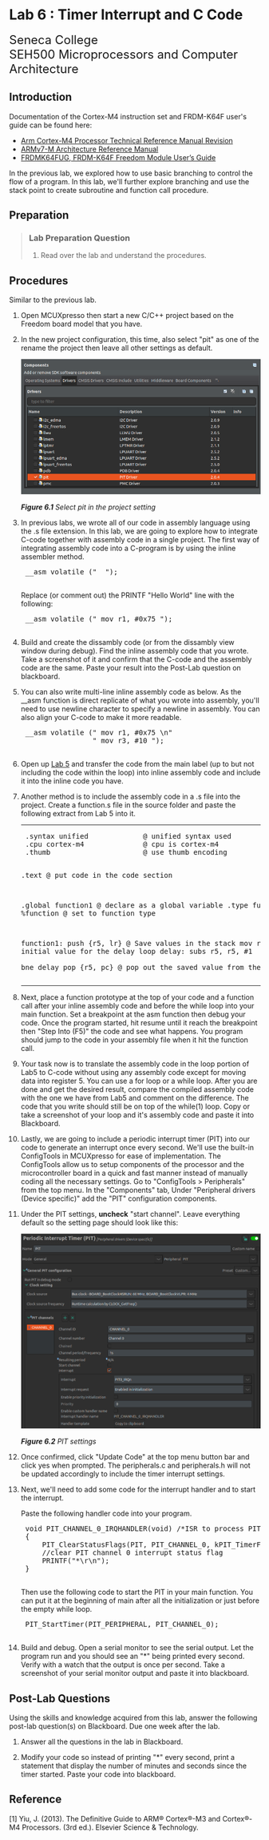 # Lab 6 : Timer Interrupt and C Code

<font size="5">
Seneca College</br>
SEH500 Microprocessors and Computer Architecture
</font>

## Introduction

Documentation of the Cortex-M4 instruction set and FRDM-K64F user's guide can be found here:

- [Arm Cortex-M4 Processor Technical Reference Manual Revision](https://developer.arm.com/documentation/100166/0001)
- [ARMv7-M Architecture Reference Manual](https://developer.arm.com/documentation/ddi0403/latest/)
- [FRDMK64FUG, FRDM-K64F Freedom Module User’s Guide](https://www.nxp.com/webapp/Download?colCode=FRDMK64FUG)

In the previous lab, we explored how to use basic branching to control the flow of a program. In this lab, we'll further explore branching and use the stack point to create subroutine and function call procedure.

## Preparation

> ### Lab Preparation Question
> 1. Read over the lab and understand the procedures.

## Procedures

Similar to the previous lab.

1. Open MCUXpresso then start a new C/C++ project based on the Freedom board model that you have.

1. In the new project configuration, this time, also select "pit" as one of the rename the project then leave all other settings as default.

    ![Figure 6.1 Select pit in the project setting](lab6-pit.png)

    ***Figure 6.1** Select pit in the project setting*

1. In previous labs, we wrote all of our code in assembly language using the .s file extension. In this lab, we are going to explore how to integrate C-code together with assembly code in a single project. The first way of integrating assembly code into a C-program is by using the inline assembler method.

    <pre>
    __asm volatile (" <Assembly Code Here> ");
    </pre>

    Replace (or comment out) the PRINTF "Hello World" line with the following:

    <pre>
    __asm volatile (" mov r1, #0x75 ");
    </pre>

1. Build and create the dissambly code (or from the dissambly view window during debug). Find the inline assembly code that you wrote. Take a screenshot of it and confirm that the C-code and the assembly code are the same. Paste your result into the Post-Lab question on blackboard.

1. You can also write multi-line inline assembly code as below. As the __asm function is direct replicate of what you wrote into assembly, you'll need to use newline character to specify a newline in assembly. You can also align your C-code to make it more readable.

    <pre>
    __asm volatile (" mov r1, #0x75 \n"
                    " mov r3, #10 ");
    </pre>

1. Open up [Lab 5](lab5.md) and transfer the code from the main label (up to but not including the code within the loop) into inline assembly code and include it into the inline code you have.

1. Another method is to include the assembly code in a .s file into the project. Create a function.s file in the source folder and paste the following extract from Lab 5 into it.

    <hr/><pre>
    .syntax unified             @ unified syntax used
    .cpu cortex-m4              @ cpu is cortex-m4
    .thumb                      @ use thumb encoding

    .text                       @ put code in the code section

    .global function1           @ declare as a global variable
    .type function1, %function  @ set to function type

    function1:
        push    {r5, lr}        @ Save values in the stack
        mov     r5, #8          @ Set initial value for the delay loop
    delay:
        subs	r5, r5, #1      
        bne     delay
        pop     {r5, pc}        @ pop out the saved value from the stack
    </pre><hr/>

1. Next, place a function prototype at the top of your code and a function call after your inline assembly code and before the while loop into your main function. Set a breakpoint at the asm function then debug your code. Once the program started, hit resume until it reach the breakpoint then "Step Into (F5)" the code and see what happens. You program should jump to the code in your assembly file when it hit the function call.

1. Your task now is to translate the assembly code in the loop portion of Lab5 to C-code without using any assembly code except for moving data into register 5. You can use a for loop or a while loop. After you are done and get the desired result, compare the compiled assembly code with the one we have from Lab5 and comment on the difference. The code that you write should still be on top of the while(1) loop. Copy or take a screenshot of your loop and it's assembly code and paste it into Blackboard.

1. Lastly, we are going to include a periodic interrupt timer (PIT) into our code to generate an interrupt once every second. We'll use the built-in ConfigTools in MCUXpresso for ease of implementation. The ConfigTools allow us to setup components of the processor and the microcontroller board in a quick and fast manner instead of manually coding all the necessary settings. Go to "ConfigTools > Peripherals" from the top menu. In the "Components" tab, Under "Peripheral drivers (Device specific)" add the "PIT" configuration components.

1. Under the PIT settings, **uncheck** "start channel". Leave everything default so the setting page should look like this:

    ![Figure 6.2 PIT settings](lab6-pit-settings.png)

    ***Figure 6.2** PIT settings*

1. Once confirmed, click "Update Code" at the top menu button bar and click yes when prompted. The peripherals.c and peripherals.h will not be updated accordingly to include the timer interrupt settings.

1. Next, we'll need to add some code for the interrupt handler and to start the interrupt.
    
    Paste the following handler code into your program.

    <pre>
    void PIT_CHANNEL_0_IRQHANDLER(void) /*ISR to process PIT channel 0 interrupts*/
    {
        PIT_ClearStatusFlags(PIT, PIT_CHANNEL_0, kPIT_TimerFlag);
        //clear PIT channel 0 interrupt status flag
        PRINTF("*\r\n");
    }
    </pre>

    Then use the following code to start the PIT in your main function. You can put it at the beginning of main after all the initialization or just before the empty while loop.

    <pre>
    PIT_StartTimer(PIT_PERIPHERAL, PIT_CHANNEL_0);
    </pre>

1. Build and debug. Open a serial monitor to see the serial output. Let the program run and you should see an "*" being printed every second. Verify with a watch that the output is once per second. Take a screenshot of your serial monitor output and paste it into blackboard.

## Post-Lab Questions

Using the skills and knowledge acquired from this lab, answer the following post-lab question(s) on Blackboard. Due one week after the lab.

1. Answer all the questions in the lab in Blackboard.

1. Modify your code so instead of printing "*" every second, print a statement that display the number of minutes and seconds since the timer started. Paste your code into blackboard.

## Reference

[1] Yiu, J. (2013). The Definitive Guide to ARM® Cortex®-M3 and Cortex®-M4 Processors. (3rd ed.). Elsevier Science & Technology.